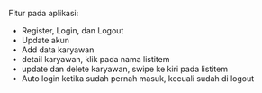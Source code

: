 Fitur pada aplikasi:

- Register, Login, dan Logout
- Update akun
- Add data karyawan
- detail karyawan, klik pada nama listitem
- update dan delete karyawan, swipe ke kiri pada listitem
- Auto login ketika sudah pernah masuk, kecuali sudah di logout